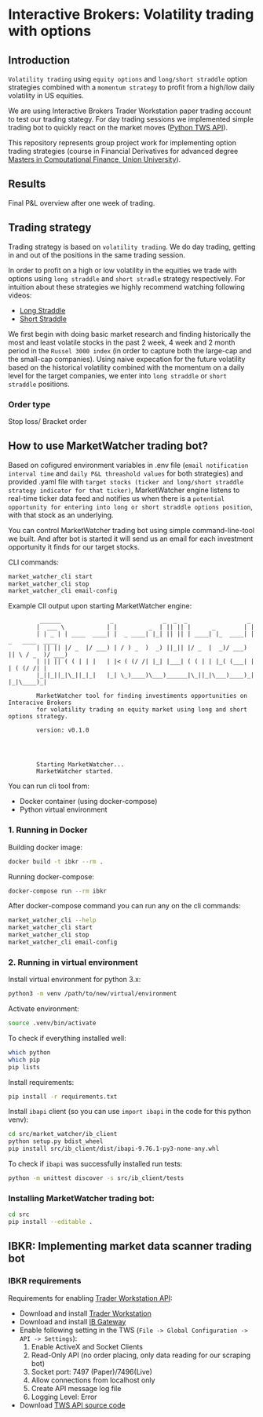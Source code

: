 # Interactive Brokers: Volatility trading with options

## Introduction

`Volatility trading` using `equity options` and `long/short straddle` option strategies combined with a `momentum strategy` to profit from a high/low daily volatility in US equities.

We are using Interactive Brokers Trader Workstation paper trading account to test our trading stategy. For day trading sessions we implemented simple trading bot to quickly react on the market moves ([Python TWS API](https://tradersacademy.online/trading-courses/python-tws-api)).

This repository represents group project work for implementing option trading strategies (course in Financial Derivatives for advanced degree [Masters in Computational Finance, Union University](http://mcf.raf.edu.rs/)).

## Results

Final P&L overview after one week of trading.

## Trading strategy

Trading strategy is based on `volatility trading`. We do day trading, getting in and out of the positions in the same trading session.

In order to profit on a high or low volatility in the equities we trade with options using `long straddle` and `short stradle` strategy respectively. For intuition about these strategies we highly recommend watching following videos:

- [Long Straddle](https://www.youtube.com/watch?v=4UlIMmXhjsc)
- [Short Straddle](https://www.youtube.com/watch?v=Lsk9ppb8ffs)

We first begin with doing basic market research and finding historically the most and least volatile stocks in the past 2 week, 4 week and 2 month period in the `Russel 3000 index` (in order to capture both the large-cap and the small-cap companies). Using naive expecation for the future volatility based on the historical volatility combined with the momentum on a daily level for the target companies, we enter into `long straddle` or `short straddle` positions.

### Order type

Stop loss/ Bracket order

## How to use MarketWatcher trading bot?

Based on cofigured environment variables in .env file (`email notification interval time` and `daily P&L threashold values` for both strategies) and provided .yaml file with `target stocks (ticker and long/short straddle strategy indicator for that ticker)`, MarketWatcher engine listens to real-time ticker data feed and notifies us when there is a `potential opportunity for entering into long or short straddle options position`, with that stock as an underlying.

You can control MarketWatcher trading bot using simple command-line-tool we built. And after bot is started it will send us an email for each investment opportunity it finds for our target stocks.

CLI commands:

```bash
market_watcher_cli start
market_watcher_cli stop
market_watcher_cli email-config
```

Example ClI output upon starting MarketWatcher engine:

```
         ______              _              _  _  _                 _
        |  ___ \            | |         _  | || || |      _        | |
        | | _ | | ____  ____| |  _ ____| |_| || || | ____| |_  ____| | _   ____  ____
        | || || |/ _  |/ ___) | / ) _  )  _) ||_|| |/ _  |  _)/ ___) || \ / _  )/ ___)
        | || || ( ( | | |   | |< ( (/ /| |_| |___| ( ( | | |_( (___| | | ( (/ /| |
        |_||_||_|\_||_|_|   |_| \_)____)\___)______|\_||_|\___)____)_| |_|\____)_|

        MarketWatcher tool for finding investiments opportunities on Interacive Brokers
        for volatility trading on equity market using long and short options strategy.

        version: v0.1.0




        Starting MarketWatcher...
        MarketWatcher started.
```

You can run cli tool from:

- Docker container (using docker-compose)
- Python virtual environment

### 1. Running in Docker

Building docker image:

```bash
docker build -t ibkr --rm .
```

Running docker-compose:

```bash
docker-compose run --rm ibkr
```

After docker-compose command you can run any on the cli commands:

```bash
market_watcher_cli --help
market_watcher_cli start
market_watcher_cli stop
market_watcher_cli email-config
```

### 2. Running in virtual environment

Install virtual environment for python 3.x:

```bash
python3 -m venv /path/to/new/virtual/environment
```

Activate environment:

```bash
source .venv/bin/activate
```

To check if everything installed well:

```bash
which python
which pip
pip lists
```

Install requirements:

```bash
pip install -r requirements.txt
```

Install `ibapi` client (so you can use `import ibapi` in the code for this python venv):

```bash
cd src/market_watcher/ib_client
python setup.py bdist_wheel
pip install src/ib_client/dist/ibapi-9.76.1-py3-none-any.whl
```

To check if `ibapi` was successfully installed run tests:

```bash
python -m unittest discover -s src/ib_client/tests
```

### Installing MarketWatcher trading bot:

```bash
cd src
pip install --editable .
```

## IBKR: Implementing market data scanner trading bot

### IBKR requirements

Requirements for enabling [Trader Workstation API](https://interactivebrokers.github.io/tws-api/):

- Download and install [Trader Workstation](https://www.interactivebrokers.com/en/index.php?f=14099#tws-software)
- Download and install [IB Gateway](https://www.interactivebrokers.com/en/index.php?f=16457)
- Enable following setting in the TWS (`File -> Global Configuration -> API -> Settings`):
  1. Enable ActiveX and Socket Clients
  2. Read-Only API (no order placing, only data reading for our scraping bot)
  3. Socket port: 7497 (Paper)/7496(Live)
  4. Allow connections from localhost only
  5. Create API message log file
  6. Logging Level: Error
- Download [TWS API source code](https://interactivebrokers.github.io/#)
